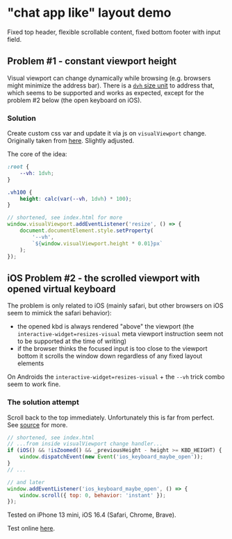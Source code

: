 # "chat app like" layout demo

Fixed top header, flexible scrollable content, fixed bottom footer with input field.

## Problem #1 - constant viewport height

Visual viewport can change dynamically while browsing (e.g. browsers might minimize the address
bar). There is a [`dvh` size unit](https://developer.mozilla.org/en-US/docs/Learn/CSS/Building_blocks/Values_and_units) to address that, which seems to be supported and works
as expected, except for the problem #2 below (the open keyboard on iOS).

### Solution

Create custom css var and update it via js on `visualViewport` change.
Originally taken from [here](https://css-tricks.com/the-trick-to-viewport-units-on-mobile/).
Slightly adjusted.

The core of the idea:

```css
:root {
	--vh: 1dvh;
}

.vh100 {
	height: calc(var(--vh, 1dvh) * 100);
}
```

```javascript
// shortened, see index.html for more
window.visualViewport.addEventListener('resize', () => {
	document.documentElement.style.setProperty(
		'--vh',
		`${window.visualViewport.height * 0.01}px`
	);
});
```

## iOS Problem #2 - the scrolled viewport with opened virtual keyboard

The problem is only related to iOS (mainly safari, but other browsers on iOS seem to mimick
the safari behavior):

- the opened kbd is always rendered "above" the viewport (the `interactive-widget=resizes-visual` meta viewport instruction seem not to be supported at the time of writing)
- if the browser thinks the focused input is too close to the viewport bottom it scrolls the window down regardless of any fixed layout elements

On Androids the `interactive-widget=resizes-visual` + the `--vh` trick combo seem to work fine.

### The solution attempt

Scroll back to the top immediately. Unfortunately this is far from perfect. See [source](index.html) for more.

```javascript
// shortened, see index.html
// ...from inside visualViewport change handler...
if (iOS() && !isZoomed() && _previousHeight - height >= KBD_HEIGHT) {
	window.dispatchEvent(new Event('ios_keyboard_maybe_open'));
}
// ...

// and later
window.addEventListener('ios_keyboard_maybe_open', () => {
	window.scroll({ top: 0, behavior: 'instant' });
});
```

Tested on iPhone 13 mini, iOS 16.4 (Safari, Chrome, Brave).

Test online [here](https://marian.meres.sk/chat-layout-demo/).
